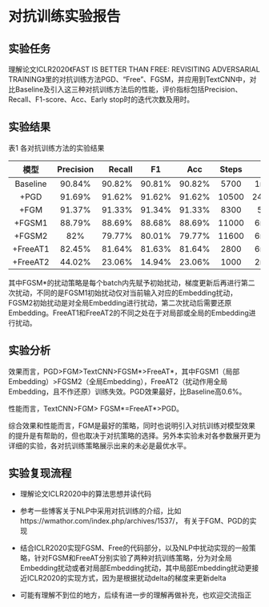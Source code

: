 # 对抗训练实验报告

## 实验任务

理解论文ICLR2020《FAST IS BETTER THAN FREE: REVISITING ADVERSARIAL TRAINING》里的对抗训练方法PGD、“Free”、FGSM，并应用到TextCNN中，对比Baseline及引入这三种对抗训练方法后的性能，评价指标包括Precision、Recall、F1-score、Acc、Early stop时的迭代次数及用时。

## 实验结果

表1 各对抗训练方法的实验结果

模型 |	Precision	| Recall	| F1	| Acc	| Steps	| Cost 
:---:|:----------:|--------:|:----:|:---:|:-----:|:----:|
Baseline | 90.84%	| 90.82%	| 90.81%	| 90.82%	| 5700	| 1min53s 
+PGD	| 91.69%	| 91.62%	| 91.62%	| 91.62%	| 10500	| 24min33s 
+FGM	| 91.37%	| 91.33%	| 91.34%	| 91.33%	| 8300	| 5min5s 
+FGSM1	| 88.79%	| 88.69%	| 88.68%	| 88.69%	| 11000	| 6min58s 
+FGSM2	| 82%	| 79.77%	| 80.01%	| 79.77%	| 11600	| 6min59s 
+FreeAT1	| 82.45%	| 81.64%	| 81.63%	| 81.64%	| 2800	| 6min21s 
+FreeAT2	| 44.02%	| 23.06%	| 14.94%	| 23.06%	| 1000	| 2min11s 

其中FGSM*的扰动策略是每个batch内先赋予初始扰动，梯度更新后再进行第二次扰动，不同的是FGSM1初始扰动仅对当前输入对应的Embedding扰动，FGSM2初始扰动是对全局Embedding进行扰动，第二次扰动后需要还原Embedding。FreeAT1和FreeAT2的不同之处在于对局部或全局的Embedding进行扰动。

## 实验分析

效果而言，PGD>FGM>TextCNN>FGSM*>FreeAT*，其中FGSM1（局部Embedding）>FGSM2（全局Embedding），FreeAT2（扰动作用全局Embedding，且不作还原）训练失效。PGD效果最好，比Baseline高0.6%。

性能而言，TextCNN>FGM> FGSM*=FreeAT*>PGD。

综合效果和性能而言，FGM是最好的策略，同时也说明引入对抗训练对模型效果的提升是有帮助的，但也取决于对抗策略的选择。另外本实验未对各参数展开更为详细的实验，各对抗训练策略展示出来的未必是最优水平。

## 实验复现流程

* 理解论文ICLR2020中的算法思想并读代码

* 参考一些博客关于NLP中采用对抗训练的介绍，比如https://wmathor.com/index.php/archives/1537/， 有关于FGM、PGD的实现

* 结合ICLR2020实现FGSM、Free的代码部分，以及NLP中扰动实现的一般策略，针对FGSM和FreeAT分别实验了两种对抗训练策略，分为对全局Embedding扰动或者对局部Embedding扰动，其中局部Embedding扰动更接近ICLR2020的实现方式，因为是根据扰动delta的梯度来更新delta

* 可能有理解不到位的地方，后续有进一步的理解再做补充，也欢迎交流指正

